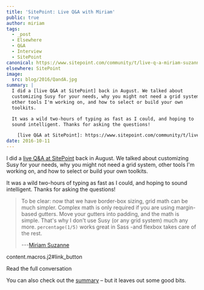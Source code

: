```yaml
---
title: 'SitePoint: Live Q&A with Miriam'
public: true
author: miriam
tags:
  - _post
  - Elsewhere
  - Q&A
  - Interview
  - SitePoint
canonical: https://www.sitepoint.com/community/t/live-q-a-miriam-suzanne-on-susy-and-the-need-for-toolkits-on-18th-aug-2pm-pst/232664
elsewhere: SitePoint
image:
  src: blog/2016/QandA.jpg
summary: |
  I did a [live Q&A at SitePoint] back in August. We talked about
  customizing Susy for your needs, why you might not need a grid system,
  other tools I'm working on, and how to select or build your own
  toolkits.

  It was a wild two-hours of typing as fast as I could, and hoping to
  sound intelligent. Thanks for asking the questions!

    [live Q&A at SitePoint]: https://www.sitepoint.com/community/t/live-q-a-miriam-suzanne-on-susy-and-the-need-for-toolkits-on-18th-aug-2pm-pst/232664
date: 2016-10-11
---
```


I did a [live Q&A at SitePoint] back in August. We talked about
customizing Susy for your needs, why you might not need a grid system,
other tools I'm working on, and how to select or build your own
toolkits.

It was a wild two-hours of typing as fast as I could, and hoping to
sound intelligent. Thanks for asking the questions!

> To be clear: now that we have border-box sizing, grid math can be much
> simpler. Complex math is only required if you are using margin-based
> gutters. Move your gutters into padding, and the math is simple.
> That's why I don't use Susy (or any grid system) much any more.
> `percentage(1/5)` works great in Sass -and flexbox takes care of the
> rest.
>
> ---[Miriam Suzanne][live Q&A at SitePoint]

content.macros.j2\#link\_button

Read the full conversation

You can also check out the [summary] – but it leaves out some good bits.

  [live Q&A at SitePoint]: https://www.sitepoint.com/community/t/live-q-a-miriam-suzanne-on-susy-and-the-need-for-toolkits-on-18th-aug-2pm-pst/232664
  [summary]: https://www.sitepoint.com/how-to-choose-the-right-css-toolkits-and-frameworks/
